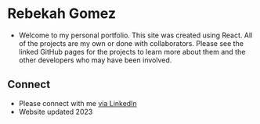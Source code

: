 # Rebekah Gomez

- Welcome to my personal portfolio. This site was created using React. All of the projects are my own or done with collaborators. Please see the linked GitHub pages for the projects to learn more about them and the other developers who may have been involved.

## Connect

- Please connect with me [via LinkedIn](https://www.linkedin.com/in/rebekah-gomez/)
- Website updated 2023
